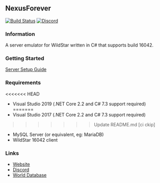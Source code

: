 ## NexusForever
[![Build Status](https://travis-ci.com/NexusForever/NexusForever.svg?branch=master)](https://travis-ci.com/NexusForever/NexusForever)
[![Discord](https://img.shields.io/discord/499473932131500034.svg?style=flat&logo=discord)](https://discord.gg/8wT3GEQ)

### Information
A server emulator for WildStar written in C# that supports build 16042.

### Getting Started
[Server Setup Guide](https://github.com/Rawaho/NexusForever/wiki/Installation)

### Requirements
<<<<<<< HEAD
 * Visual Studio 2019 (.NET Core 2.2 and C# 7.3 support required)
=======
 * Visual Studio 2017 (.NET Core 2.2 and C# 7.3 support required)
>>>>>>> Update README.md [ci ckip]
 * MySQL Server (or equivalent, eg: MariaDB)
 * WildStar 16042 client

### Links
 * [Website](https://emulator.ws)
 * [Discord](https://discord.gg/8wT3GEQ)
 * [World Database](https://github.com/NexusForever/NexusForever.WorldDatabase)
